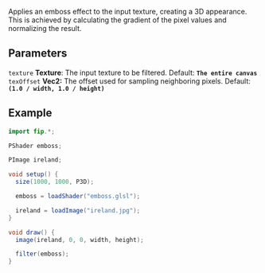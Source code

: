 Applies an emboss effect to the input texture, creating a 3D appearance. This is achieved by calculating the gradient of the pixel values and normalizing the result.

## Parameters
`texture` **Texture**: The input texture to be filtered. Default: **`The entire canvas`**
<br>
`texOffset` **Vec2:** The offset used for sampling neighboring pixels. Default: **`(1.0 / width, 1.0 / height)`**
<br>


## Example
```java
import fip.*;

PShader emboss;

PImage ireland;

void setup() {
  size(1000, 1000, P3D);

  emboss = loadShader("emboss.glsl");

  ireland = loadImage("ireland.jpg");
}

void draw() {
  image(ireland, 0, 0, width, height);

  filter(emboss);
}

```